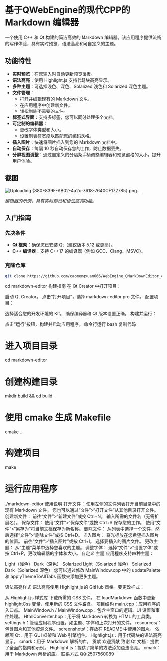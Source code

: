 # 基于QWebEngine的现代CPP的Markdown 编辑器

一个使用 C++ 和 Qt 构建的简洁高效的 Markdown 编辑器。该应用程序提供流畅的写作体验，具有实时预览、语法高亮和可自定义的主题。

## 功能特性

- **实时预览**：在您输入时自动更新预览面板。
- **语法高亮**：使用 Highlight.js 支持代码块高亮显示。
- **多种主题**：可选择浅色、深色、Solarized 浅色和 Solarized 深色主题。
- **文件管理**：
  - 打开并编辑现有的 Markdown 文件。
  - 在应用程序中创建新文件。
  - 轻松删除不需要的文件。
- **标签式界面**：支持多标签，您可以同时处理多个文档。
- **可定制的编辑器**：
  - 更改字体类型和大小。
  - 设置制表符宽度以匹配您的编码风格。
- **插入图片**：快速将图片插入到您的 Markdown 文档中。
- **自动保存**：每隔 10 秒自动保存您的工作，防止数据丢失。
- **分屏视图调整**：通过自定义的分隔条手柄调整编辑器和预览窗格的大小，提升用户体验。

## 截图

![Uploading {880F839F-AB02-4a2c-8618-7640CF172785}.png…]()


*编辑器的示例，具有实时预览和语法高亮功能。*

## 入门指南

### 先决条件

- **Qt 框架**：确保您已安装 Qt（建议版本 5.12 或更高）。
- **C++ 编译器**：支持 C++17 的编译器（例如 GCC、Clang、MSVC）。

### 克隆仓库

```bash
git clone https://github.com/caomengxuan666/WebEngine_QMarkDownEditor_cpp.git
```
cd markdown-editor
构建指南
在 Qt Creator 中打开项目：

启动 Qt Creator。
点击“打开项目”，选择 markdown-editor.pro 文件。
配置项目：

选择适合您的开发环境的 Kit。
确保编译器和 Qt 版本设置正确。
构建并运行：

点击“运行”按钮，构建并启动应用程序。
命令行运行
bash
复制代码
# 进入项目目录
cd markdown-editor

# 创建构建目录
mkdir build && cd build

# 使用 cmake 生成 Makefile
cmake ..

# 构建项目
make

# 运行应用程序
./markdown-editor
使用说明
打开文件：
使用左侧的文件列表打开当前目录中的现有 Markdown 文件。
您也可以通过“文件”>“打开文件”从其他目录打开文件。
创建新文件：
前往“文件”>“新建文件”或按 Ctrl+N。
输入所需的文件名（无需扩展名）。
保存文件：
使用“文件”>“保存文件”或按 Ctrl+S 保存您的工作。
使用“文件”>“另存为”将当前文档保存为新名称。
删除文件：
从列表中选择一个文件，然后选择“文件”>“删除文件”或按 Ctrl+D。
插入图片：
将光标放在您希望插入图片的位置。
前往“文件”>“插入图片”或按 Ctrl+I。
选择要插入的图片文件。
更改主题：
从“主题”菜单中选择您喜欢的主题。
调整字体：
选择“文件”>“设置字体”或按 Ctrl+P，更改编辑器的字体和大小。
自定义
主题
应用程序支持四种主题：

Light（浅色）
Dark（深色）
Solarized Light（Solarized 浅色）
Solarized Dark（Solarized 深色）
您可以通过修改 MainWindow.cpp 中的 updatePalette 和 applyThemeToAllTabs 函数来添加更多主题。

语法高亮样式
语法高亮使用 Highlight.js 的 GitHub 风格。要更改样式：

从 Highlight.js 样式库 下载所需的 CSS 文件。
在 loadMarkdown 函数中更新 highlightCss 变量，使用新的 CSS 文件路径。
项目结构
main.cpp：应用程序的入口点。
MainWindow.h / MainWindow.cpp：包含主窗口的逻辑、UI 设置和事件处理。
HtmlConverter.hpp：用于将 Markdown 转换为 HTML 的工具类。
settings.h：管理应用程序设置，如主题、字体和上次打开的文件。
resources/：包含图片和其他资源文件。
screenshots/：存放在 README 中使用的图片。
依赖项
Qt：用于 GUI 框架和 Web 引擎组件。
Highlight.js：用于代码块的语法高亮显示。
cmark：用于 Markdown 解析的库。
贡献
欢迎贡献
致谢
Qt 文档：提供了全面的指南和示例。
Highlight.js：提供了简单的方法添加语法高亮。
cmark：用于 Markdown 解析的库。
联系方式
QQ:2507560089
